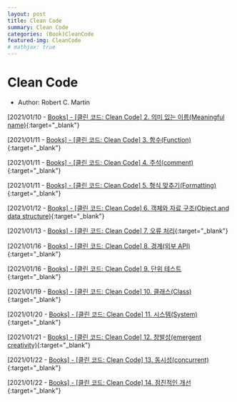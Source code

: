 ```yaml
---
layout: post
title: Clean Code
summary: Clean Code
categories: (Book)CleanCode
featured-img: CleanCode
# mathjax: true
---
```




# Clean Code

- Author: Robert C. Martin

[2021/01/10 - [Books\] - [클린 코드: Clean Code] 2. 의미 있는 이름(Meaningful name)](https://data-make.tistory.com/632){:target="_blank"}

[2021/01/11 - [Books\] - [클린 코드: Clean Code] 3. 함수(Function)](https://data-make.tistory.com/633){:target="_blank"}

[2021/01/11 - [Books\] - [클린 코드: Clean Code] 4. 주석(comment)](https://data-make.tistory.com/634){:target="_blank"}

[2021/01/11 - [Books\] - [클린 코드: Clean Code] 5. 형식 맞추기(Formatting)](https://data-make.tistory.com/635){:target="_blank"}

[2021/01/12 - [Books\] - [클린 코드: Clean Code] 6. 객체와 자료 구조(Object and data structure)](https://data-make.tistory.com/636){:target="_blank"}

[2021/01/13 - [Books\] - [클린 코드: Clean Code] 7. 오류 처리](https://data-make.tistory.com/637){:target="_blank"}

[2021/01/16 - [Books\] - [클린 코드: Clean Code] 8. 경계(외부 API)](https://data-make.tistory.com/638){:target="_blank"}

[2021/01/16 - [Books\] - [클린 코드: Clean Code] 9. 단위 테스트](https://data-make.tistory.com/640){:target="_blank"}

[2021/01/19 - [Books\] - [클린 코드: Clean Code] 10. 클래스(Class)](https://data-make.tistory.com/641){:target="_blank"}

[2021/01/20 - [Books\] - [클린 코드: Clean Code] 11. 시스템(System)](https://data-make.tistory.com/644){:target="_blank"}

[2021/01/21 - [Books\] - [클린 코드: Clean Code] 12. 창발성(emergent creativity)](https://data-make.tistory.com/645){:target="_blank"}

[2021/01/22 - [Books\] - [클린 코드: Clean Code] 13. 동시성(concurrent)](https://data-make.tistory.com/646){:target="_blank"}

[2021/01/22 - [Books\] - [클린 코드: Clean Code] 14. 점진적인 개선](https://data-make.tistory.com/647){:target="_blank"}


